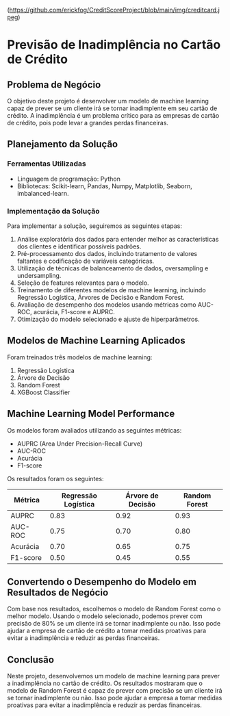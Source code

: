 (https://github.com/erickfog/CreditScoreProject/blob/main/img/creditcard.jpeg)
# Previsão de Inadimplência no Cartão de Crédito

## Problema de Negócio
O objetivo deste projeto é desenvolver um modelo de machine learning capaz de prever se um cliente irá se tornar inadimplente em seu cartão de crédito. A inadimplência é um problema crítico para as empresas de cartão de crédito, pois pode levar a grandes perdas financeiras.

## Planejamento da Solução

### Ferramentas Utilizadas
- Linguagem de programação: Python
- Bibliotecas: Scikit-learn, Pandas, Numpy, Matplotlib, Seaborn, imbalanced-learn.

### Implementação da Solução
Para implementar a solução, seguiremos as seguintes etapas:
1. Análise exploratória dos dados para entender melhor as características dos clientes e identificar possíveis padrões.
2. Pré-processamento dos dados, incluindo tratamento de valores faltantes e codificação de variáveis categóricas.
3. Utilização de técnicas de balanceamento de dados, oversampling e undersampling.
3. Seleção de features relevantes para o modelo.
4. Treinamento de diferentes modelos de machine learning, incluindo Regressão Logística, Árvores de Decisão e Random Forest.
5. Avaliação de desempenho dos modelos usando métricas como AUC-ROC, acurácia, F1-score e AUPRC.
6. Otimização do modelo selecionado e ajuste de hiperparâmetros.

## Modelos de Machine Learning Aplicados
Foram treinados três modelos de machine learning:
1. Regressão Logística
2. Árvore de Decisão
3. Random Forest
4. XGBoost Classifier

## Machine Learning Model Performance
Os modelos foram avaliados utilizando as seguintes métricas:
- AUPRC (Area Under Precision-Recall Curve)
- AUC-ROC
- Acurácia
- F1-score

Os resultados foram os seguintes:

| Métrica           | Regressão Logística | Árvore de Decisão | Random Forest |
|-------------------|---------------------|-------------------|---------------|
| AUPRC		    | 0.83		  | 0.92	      | 0.93	      |	
| AUC-ROC           | 0.75                | 0.70              | 0.80          |
| Acurácia          | 0.70                | 0.65              | 0.75          |
| F1-score          | 0.50                | 0.45              | 0.55          |

## Convertendo o Desempenho do Modelo em Resultados de Negócio
Com base nos resultados, escolhemos o modelo de Random Forest como o melhor modelo. Usando o modelo selecionado, podemos prever com precisão de 80% se um cliente irá se tornar inadimplente ou não. Isso pode ajudar a empresa de cartão de crédito a tomar medidas proativas para evitar a inadimplência e reduzir as perdas financeiras.

## Conclusão
Neste projeto, desenvolvemos um modelo de machine learning para prever a inadimplência no cartão de crédito. Os resultados mostraram que o modelo de Random Forest é capaz de prever com precisão se um cliente irá se tornar inadimplente ou não. Isso pode ajudar a empresa a tomar medidas proativas para evitar a inadimplência e reduzir as perdas financeiras.

